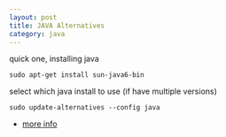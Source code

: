 ```yaml
---
layout: post
title: JAVA Alternatives
category: java
---
```


quick one, installing java

    sudo apt-get install sun-java6-bin
    
select which java install to use (if have multiple versions)

    sudo update-alternatives --config java
    
* [more info](http://juploadr.org/2007/04/23/gcj-getting-you-down-heres-the-ubuntu-fix/)
